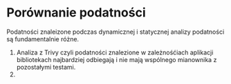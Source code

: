 # Porównanie podatności
Podatności znaleizone podczas dynamicznej i statycznej
analizy podatności są fundamentalnie różne.
1. Analiza z Trivy czyli podatności znalezione w zależnośćiach aplikacji bibliotekach najbardziej odbiegają i nie mają wspólnego mianownika z pozostałymi testami.
2.
